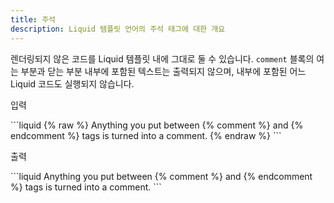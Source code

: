```yaml
---
title: 주석
description: Liquid 템플릿 언어의 주석 태그에 대한 개요
---
```


렌더링되지 않은 코드를 Liquid 템플릿 내에 그대로 둘 수 있습니다. `comment` 블록의 여는 부분과 닫는 부분 내부에 포함된 텍스트는 출력되지 않으며, 내부에 포함된 어느 Liquid 코드도 실행되지 않습니다.

<p class="code-label">입력</p>
```liquid
{% raw %}
Anything you put between {% comment %} and {% endcomment %} tags
is turned into a comment.
{% endraw %}
```

<p class="code-label">출력</p>
```liquid
Anything you put between {% comment %} and {% endcomment %} tags
is turned into a comment.
```
